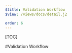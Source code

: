 ```yaml
---
$title: Validation Workflow
$view: /views/docs/detail.j2

order: 6
---
```


[TOC]

#Validation Workflow

